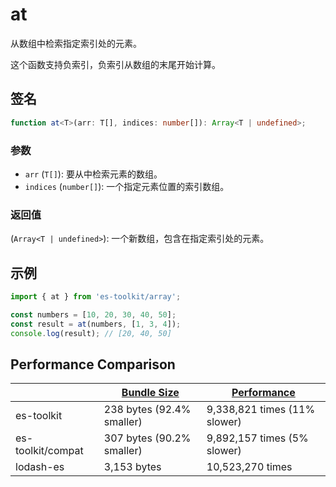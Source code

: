 # at

从数组中检索指定索引处的元素。

这个函数支持负索引，负索引从数组的末尾开始计算。

## 签名

```typescript
function at<T>(arr: T[], indices: number[]): Array<T | undefined>;
```

### 参数

- `arr` (`T[]`): 要从中检索元素的数组。
- `indices` (`number[]`): 一个指定元素位置的索引数组。

### 返回值

(`Array<T | undefined>`): 一个新数组，包含在指定索引处的元素。

## 示例

```typescript
import { at } from 'es-toolkit/array';

const numbers = [10, 20, 30, 40, 50];
const result = at(numbers, [1, 3, 4]);
console.log(result); // [20, 40, 50]
```

## Performance Comparison

|                   | [Bundle Size](../../bundle-size.md) | [Performance](../../performance.md) |
| ----------------- | ----------------------------------- | ----------------------------------- |
| es-toolkit        | 238 bytes (92.4% smaller)           | 9,338,821 times (11% slower)        |
| es-toolkit/compat | 307 bytes (90.2% smaller)           | 9,892,157 times (5% slower)         |
| lodash-es         | 3,153 bytes                         | 10,523,270 times                    |
